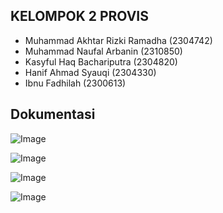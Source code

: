 ## KELOMPOK 2 PROVIS

- Muhammad Akhtar Rizki Ramadha (2304742)
- Muhammad Naufal Arbanin (2310850)
- Kasyful Haq Bachariputra (2304820)
- Hanif Ahmad Syauqi (2304330)
- Ibnu Fadhilah	(2300613)

## Dokumentasi
![Image](https://github.com/user-attachments/assets/8746dda8-2b4f-4e65-a2fe-e694c0ad00fa)

![Image](https://github.com/user-attachments/assets/6d4ce029-733b-4c29-a7df-98afaee9bdc0)

![Image](https://github.com/user-attachments/assets/db5e2fb4-ed62-437a-be32-31abb7b31d0c)

![Image](https://github.com/user-attachments/assets/55a7b8d0-4a53-4842-8527-4a2b19e90559)


